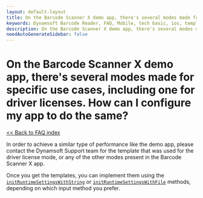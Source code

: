 ```yaml
---
layout: default-layout
title: On the Barcode Scanner X demo app, there's several modes made for specific use cases, including one for driver licenses. How can I configure my app to do the same?
keywords: Dynamsoft Barcode Reader, FAQ, Mobile, tech basic, ios, template, driver license, settings
description: On the Barcode Scanner X demo app, there's several modes made for specific use cases, including one for driver licenses. How can I configure my app to do the same?
needAutoGenerateSidebar: false
---
```


# On the Barcode Scanner X demo app, there's several modes made for specific use cases, including one for driver licenses. How can I configure my app to do the same?

[<< Back to FAQ index](index.md)

In order to achieve a similar type of performance like the demo app, please contact the Dynamsoft Support team for the template that was used for the driver license mode, or any of the other modes present in the Barcode Scanner X app.

Once you get the templates, you can implement them using the [`initRuntimeSettingsWithString`](../api-reference/primary-parameter-and-runtime-settings-advanced.md#initruntimesettingswithstring) or [`initRuntimeSettingsWithFile`](../api-reference/primary-parameter-and-runtime-settings-advanced.md#initruntimesettingswithfile) methods, depending on which input method you prefer.